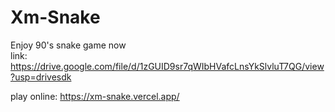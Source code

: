 # Xm-Snake

Enjoy 90's snake game now  
link:
https://drive.google.com/file/d/1zGUID9sr7qWIbHVafcLnsYkSlvluT7QG/view?usp=drivesdk


play online:
https://xm-snake.vercel.app/
